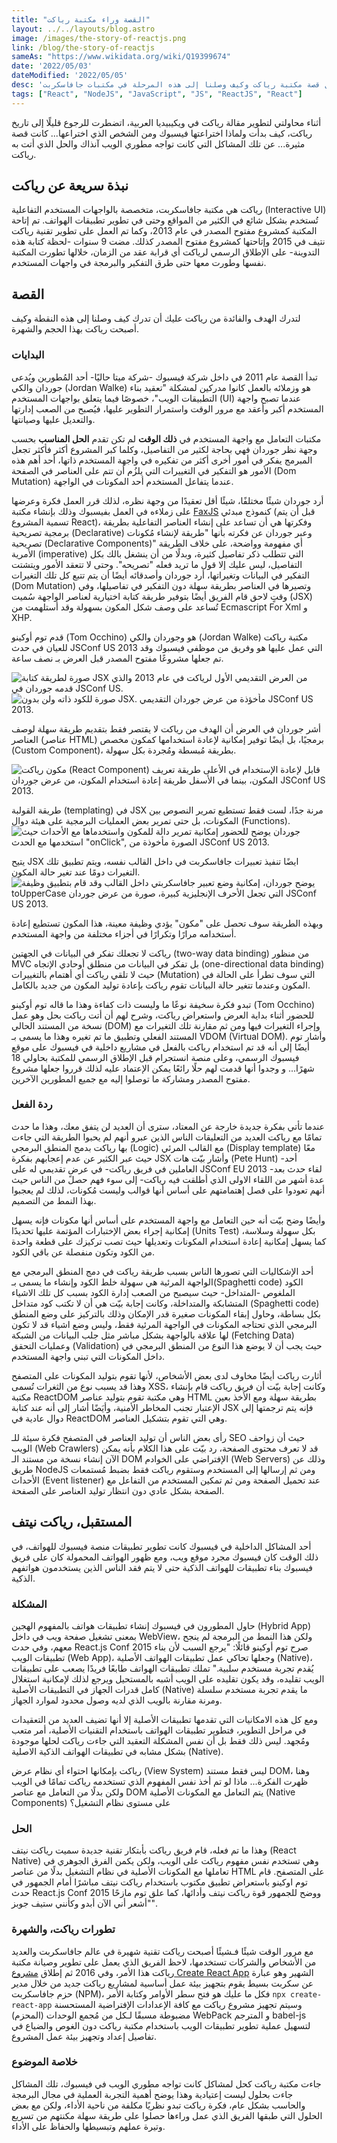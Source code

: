 ```yaml
---
title: "القصة وراء مكتبة رياكت"
layout: ../../layouts/blog.astro
image: /images/the-story-of-reactjs.png
link: /blog/the-story-of-reactjs
sameAs: "https://www.wikidata.org/wiki/Q19399674"
date: '2022/05/03'
dateModified: '2022/05/05'
desc: 'سوف أتناول قصة مكتبة رياكت وكيف وصلنا إلى هذه المرحلة في مكتبات جافاسكربت'
tags: ["React", "NodeJS", "JavaScript", "JS", "ReactJS", "React"]
---
```


أثناء محاولتي لتطوير مقالة رياكت في ويكيبيديا العربية، اتضطرت للرجوع قليلًا إلى تاريخ رياكت، كيف بدأت ولماذا اختراعتها فيسبوك ومن الشخص الذي اختراعها... كانت قصة مثيرة... عن تلك المشاكل التي كانت تواجه مطوري الويب آنذاك والحل الذي أتت به رياكت.  

## نبذة سريعة عن رياكت
رياكت هي مكتبة جافاسكربت، متخصصة بالواجهات المستخدم التفاعلية (Interactive UI) تُستخدم بشكل شائع في الكثير من المواقع وحتى في تطوير تطبيقات الهواتف. تم إتاحة المكتبة كمشروع مفتوح المصدر في عام 2013، وكما تم العمل على تطوير تقنية رياكت نتيف في 2015 وإتاحتها كمشروع مفتوح المصدر كذلك. مضت 9 سنوات -لحظة كتابة هذه التدوينة- على الإطلاق الرسمي لرياكت أي قرابة عقد من الزمان، خلالها تطورت المكتبة نفسها وطورت معها حتى طرق التفكير والبرمجة في واجهات المستخدم.

## القصة
لتدرك الهدف والفائدة من رياكت عليك أن تدرك كيف وصلنا إلى هذه النقطة وكيف أصبحت رياكت بهذا الحجم والشهرة.
### البدايات
تبدأ القصة عام 2011 في داخل شركة فيسبوك -شركة ميتا حاليًا- أحد المُطورين ويُدعى جوردان والكي (Jordan Walke) هو وزملائه بالعمل كانوا مدركين لمشكلة "تعقيد بناء التطبيقات الويب"، خصوصًا فيما يتعلق بواجهات المستخدم (UI) عندما تصبح واجهة المستخدم أكبر وأعقد مع مرور الوقت واستمرار التطوير عليها، فيُصبح من الصعب إدارتها والتعديل عليها وصيانتها.

مكتبات التعامل مع واجهة المستخدم في **ذلك الوقت** لم تكن تقدم **الحل المناسب** بحسب وجهة نظر جوردان فهي بحاجة لكثير من التفاصيل، وكلما كبر المشروع أكثر فأكثر تجعل المبرمج يفكر في أمور أخرى أكثر من تفكيره في واجهة المستخدم ذاتها، أحد أهم هذه الأمور هو التفكير في التغييرات التي يلزُم أن تتم على العناصر في الصفحة (Dom Mutation) عندما يتفاعل المستخدم أحد المكونات في الواجهة.

أرد جوردان شيئًا مختلفًا، شيئًا أقل تعقيدًا من وجهة نظره، لذلك قرر العمل فكرة وعرضها على زملاءه في العمل بفيسبوك وذلك بإنشاء مكتبة [FaxJS](https://github.com/jordwalke/FaxJs/commit/660c868589b653a627d64506b8f6f7e3b3620c02) كنموذج مبدئي (قبل أن يتم تسمية المشروع React)، وفكرتها هي أن تساعد على إنشاء العناصر التفاعلية بطريقة برمجية تصريحية (Declarative) وعبر جوردان عن فكرته بأنها "طريقة لإنشاء مُكونات تصريحية (Declarative Components)" أي مفهومة وواضحة، على خلاف الطريقة الأمرية (imperative) التي تتطلب ذكر تفاصيل كثيرة، وبدلًا من أن ينشغل بالك بكل التفاصيل، ليس عليك إلا قول ما تريد فعله "تصريحه".
وحتى لا تتعقد الأمور ويتشتت التفكير في البيانات وتغيراتها، أرد جوردان وأصدقائه أيضًا أن يتم تتبع كل تلك التغيرات (Dom Mutation) وتصيرها في العناصر بطريقة سهلة دون التفكير في تفاصيلها، وفي وقتٍ لاحق قام الفريق أيضًا بتوفير طريقة كتابة اختيارية لعناصر الواجهة سُميت (JSX) تُساعد على وصف شكل المكون بسهولة وقد أستلهمت من Ecmascript For Xml و XHP.

 قدم توم أوكينو (Tom Occhino) هو وجوردان والكي (Jordan Walke) مكتبة رياكت للعيان في حدث JSConf US 2013 التي عمل عليها هو وفريق من موظفي فيسبوك وقد تم جعلها مشروعًا مفتوح المصدر قبل العرض بـ نصف ساعة.

![صورة لطريقة كتابة JSX من العرض التقديمي الأول لرياكت في عام 2013 والذي قدمه جوردان في JSConf US.](/images/react/React-JSConf2013-JSX.png)
![صورة للكود ذاته ولن بدون JSX. مأخؤذة من عرض جوردان التقديمي JSConf US 2013.](/images/react/React-JSConf2013-Function-Make-Element.png)

أشر جوردان في العرض أن الهدف من رياكت لا يقتصر فقط بتقديم طريقة سهلة لوصف العناصر (عناصر HTML) برمجيًا، بل أيضًا توفير إمكانية لإعادة استخدامها كمكون مخصص (Custom Component)، بطريقة مُبسطة ومُجردة بكل سهولة.

![مكون رياكت (React Component) قابل لإعادة الإستخدام في الأعلى طريقة تعريف المكون، بينما في الأسفل طريقة إعادة استخدام المكون، من عرض جوردان JSConf US 2013.](/images/react/React-JSconf2013-ReactComponent.png)

طريقة القولبة (templating) في JSX مرنة جدًا، لست فقط تستطيع تمرير النصوص بين المكونات، بل حتى تمرير بعض العمليات البرمجية على هيئة دوال (Functions).
![جوردان يوضح للحضور إمكانية تمرير دالة للمكون واستخدماها مع الأحداث حيث استخدمها مع الحدث "onClick", الصورة مأخوذة من JSConf US 2013.](/images/react/React-JSconf2013-ReactComponentPassFunc.png)

يتيح JSX ايضًا تنفيذ تعبيرات جافاسكربت في داخل القالب نفسه، ويتم تطبيق تلك التغيرات دومًا عند تغير حالة المكون.
![يوضح جوردان، إمكانية وضع تعبير جافاسكربتي داخل القالب وقد قام بتطبيق وظيفة toUpperCase التي تجعل اﻷحرف الإنجليزية كبيرة، صورة من عرض جوردان JSConf US 2013.](/images/react/React-JSconf2013-JSXWithJSExpression.png)

وبهذه الطريقة سوف تحصل على "مكون" يؤدي وظيفة معينة، هذا المكون تستطيع إعادة أستخدامه مرارًا وتكرارًا في أجزاء مختلفة من واجهة المستخدم.

رياكت لا تجعلك تفكر في البيانات في الجهتين (two-way data binding) من منظور MVC بل تفكر في البيانات من منطلق أوحادي الإتجاه (one-directional data binding) حيث لا تلقي رياكت أي أهتمام بالتغييرات (Mutation) التي سوف تطرأ على الحالة في المكون وعندما تتغير حالة البيانات تقوم رياكت بإعادة توليد المكون من جديد بالكامل. 

تبدو فكرة سخيفة نوعًا ما وليست ذات كفاءة وهذا ما قاله توم أوكينو (Tom Occhino) للحضور أثناء بداية العرض واستعراض رياكت، وشرح لهم أن أتت رياكت بحل وهو عمل نسخة من المستند الحالي (DOM) وإجراء التغيرات فيها ومن ثم مقارنة تلك التغيرات مع المستند الفعلي وتطبيق ما تم تغيره وهذا ما يسمى بـ VDOM (Virtual DOM). وأشار توم أيضًا إلى أنه قد تم استخدام رياكت بالفعل في مشاريع داخلية في فيسبوك على موقع فيسبوك الرسمي، وعلى منصة انستجرام قبل الإطلاق الرسمي للمكتبة بحاولي 18 شهرًا... و وجدوا أنها قدمت لهم حلًا رائعًا يمكن الإعتماد عليه لذلك قرروا جعلها مشروع مفتوح المصدر ومشاركة ما توصلوا إليه مع جميع المطورين الآخرين.

### ردة الفعل
عندما تأتي بفكرة جديدة خارجة عن المعتاد، سترى أن العديد لن يتفق معك، وهذا ما حدث تمامًا مع رياكت العديد من التعليقات الناس الذين عبرو أنهم لم يحبوا الطريقة التي جاءت بها رياكت بدمج المنطق البرمجي (Logic) مع القالب المرئي (Display template) معًا حيث عبر الكثير عن عدم إعجابهم بفكرة JSX وأشار بيّت هات (Pete Hunt) -أحد العاملين في فريق رياكت- في عرضٍ تقديمي له على JSConf EU 2013 -لقاء حدث بعد عدة أشهر من اللقاء الاولى الذي أطلقت فيه رياكت- إلى سوء فهم حصل من الناس حيث أنهم تعودوا على فصل إهتمامتهم على أساس أنها قوالب وليست مُكونات، لذلك لم يعجبوا بهذا النمط من التصميم.

وأيضًا وضح بيّت أنه حين التعامل مع واجهة المستخدم على أساس أنها مكونات فإنه يسهل إمكانية إجراء بعض الإختبارات المؤتمة عليها تحديدًا (Units Test) بكل سهولة وسلاسة، كما يسهل إمكانية إعادة استخدام المكونات وتعديلها حيث تصب تركيزك على قطعة واحدة من الكود وتكون منفصلة عن باقي الكود.

أحد الإشكاليات التي تصورها الناس بسبب طريقة رياكت في دمج المنطق البرمجي مع الواجهة المرئية هي سهولة خلط الكود وإنشاء ما يسمى بـ(Spaghetti code) الكود الملغوص -المتداخل- حيث سيصبح من الصعب إدارة الكود بسبب كل تلك الاشياء المتشابكة والمتداخلة، وكانت إجابة بيّت هي أن لا تكتب كود متداخل (Spaghetti code) بكل بساطة، وحاول إبقاء المكونات صغيرة قدر الإمكان وذلك بالتركيز على وضع المنطق البرمجي الذي تحتاجه المكونات في الواجهة المرئية فقط، وليس وضع اشياء قد لا تكون لها علاقة بالواجهة بشكل مباشر مثل جلب البيانات من الشبكة (Fetching Data) وعمليات التحقق (Validation) حيث يجب أن لا يوضع هذا النوع من المنطق البرمجي في داخل المكونات التي تبني واجهة المستخدم.

أثارت رياكت أيضًا مخاوف لدى بعض الأشخاص، لأنها تقوم بتوليد المكونات على المتصفح وهذا قد يسبب نوع من الثغرات تُسمى XSS، وكانت إجابة بيّت أن فريق رياكت قام بإنشاء مكتبة ReactDOM وهي مكتبة تقوم بتوليد عناصر HTML بطريقة سهلة ومع الأخذ بعين الإعتبار تجنب المخاطر الأمنية، وأيَضًا أشار إلى أنه عند كتابة JSX فإنه يتم ترجمتها إلى دوال عادية في ReactDOM وهي التي تقوم بتشكيل العناصر.

رأى بعض الناس أن توليد العناصر في المتصفح فكرة سيئة للـ SEO حيث أن زواحف الويب (Web Crawlers) قد لا تعرف محتوى الصفحة، رد بيّت على هذا الكلام بأنه يمكن الآن إنشاء نسخة من مستند الـ DOM الإفتراضي على الخوادم (Web Servers) وذلك عن طريق NodeJS ومن ثم إرسالها إلى المستخدم وستقوم رياكت فقط بضبط مُستمعات الأحداث (Event listener) عند تحميل الصفحة ومن ثم تمكين المستخدم من التفاعل مع الصفحة بشكل عادي دون انتظار توليد العناصر على الصفحة.

## المستقبل، رياكت نيتف
أحد المشاكل الداخلية في فيسبوك كانت تطوير تطبيقات منصة فيسبوك للهواتف، في ذلك الوقت كان فيسبوك مجرد موقع ويب، ومع ظهور الهواتف المحمولة كان على فريق فيسبوك بناء تطبيقات للهواتف الذكية حتى لا يتم فقد الناس الذين يستخدمون هواتفهم الذكية.
### المشكلة
حاول المطورون في فيسبوك إنشاء تطبيقات هواتف بالمفهوم الهجين (Hybrid App) بمعنى تشغيل صفحة ويب في داخل WebView، ولكن هذا النمط من البرمجة لم ينجح معهم، وفي حدث React.js Conf 2015 صرح توم أوكينو قائلًا: "يرجع السبب لأن بناء تطبيقات الويب (Web App)، وجعلها تحاكي عمل تطبيقات الهواتف الأصلية (Native)، يُقدم تجربة مستخدم سلبية." تملك تطبيقات الهواتف طابعًا فريدًا يصعب على تطبيقات الويب تقليده، وقد يكون تقليده على الويب أشبه بالمستحيل ويرجع لذلك لإمكانية استغلال كامل قدرات الجهاز في التطبيقات الأصلية (Native) ما يقدم تجربة مستخدم سلسلة ومرنة مقارنة بالويب الذي لديه وصول محدود لموارد الجهاز.

ومع كل هذه الامكانيات التي تقدمها تطبيقات اﻷصلية إلا أنها تضيف العديد من التعقيدات في مراحل التطوير، فتطوير تطبيقات الهواتف باستخدام التقنيات الأصلية، أمر متعب ومُجهد.
ليس ذلك فقط بل أن نفس المشكلة التعقيد التي جاءت رياكت لحلها موجودة بشكل مشابه في تطبيقات الهواتف الذكية الاصلية (Native).

رياكت بإمكانها احتواء أي نظام عرض (View System) ليس فقط مستند DOM، وهنا ظهرت الفكرة... ماذا لو تم أخذ نفس المفهوم الذي تستخدمه رياكت تمامًا في الويب ولكن بدلًا من التعامل مع عناصر DOM يتم التعامل مع المكونات الأصلية (Native Components) على مستوى نظام التشغيل؟

### الحل

وهذا ما تم فعله، قام فريق رياكت بأبتكار تقنية جديدة سميت رياكت نيتف (React Native) وهي تستخدم نفس مفهوم رياكت على الويب، ولكن يكمن الفرق الجوهري في تعاملها مع المكونات الأصلية في نظام التشغيل بدلًا من عناصر HTML على المتصفح. قام توم اوكينو باستعراض تطبيق مكتوب باستخدام رياكت نيتف مباشرًا أمام الجمهور في حدث React.js Conf 2015 ووضح للجمهور قوة رياكت نيتف وأدائها، كما علق توم مازحًا "أشعر أني الآن أبدو وكأنني ستيف جوبز".

### تطورات رياكت، والشهرة
مع مرور الوقت شيئًا فـشيئًا أصبحت رياكت تقنية شهيرة في عالم جافاسكربت والعديد من الأشخاص والشركات تستخدمها، لاحظ الفريق الذي يعمل على تطوير وصيانة مكتبة رياكت هذا الأمر، وفي 2016 ثم إطلاق [مشروع Create React App](https://create-react-app.dev/) الشهير وهو عبارة عن سكربت بسيط يقوم بتجهيز بيئة  عمل أساسية لمشاريع رياكت جديد من خلال مدير حزم جافاسكربت (NPM)، فكل ما عليك هو فتح سطر الأوامر وكتابة اﻷمر `npx create-react-app` وسيتم تجهيز مشروع رياكت مع كافة الإعدادات الإفتراضية المستحسنة مضبوطة مسبقًا لـكل من مُجمع الوحدات (المحزم) WebPack و المترجم babel-js لتسهيل عملية تطوير تطبيقات الويب باستخدام مكتبة رياكت دون الغوص والضياع في تفاصيل إعداد وتجهيز بيئة عمل المشروع.

### خلاصة الموضوع
جاءت مكتبة رياكت كحل لمشاكل كانت تواجه مطوري الويب في فيسبوك، تلك المشاكل جاءت بحلول ليست إعتيادية وهذا يوضح أهمية التجربة العملية في مجال البرمجة والحاسب بشكل عام، فكرة رياكت تبدو نظريًا مكلفة من ناحية الأداء، ولكن مع بعض الحلول التي طبقها الفريق الذي عمل وراءها حصلوا على طريقة سهلة مكنتهم من تسريع وتيرة عملهم وتبسيطها والحفاظ على الأداء.


<script type="application/ld+json" set:html={`{"@context":"https://schema.org","@type":"FAQPage","mainEntity":[{"@type":"Question","name":"ما هي مكتبة رياكت؟","acceptedAnswer":{"@type":"Answer","text":"مكتبة جافاسكربت، متخصصة بالواجهات المستخدم التفاعلية، تُستخدم بشكل شائع في الكثير من المواقع وحتى في تطوير تطبيقات الهواتف."}},{"@type":"Question","name":"متى تم إطلاق مكتبة رياكت؟","acceptedAnswer":{"@type":"Answer","text":"في عام 2013، في حدث JSConf US الولايات المتحدة الأمريكية."}},{"@type":"Question","name":"من الشخص الذي أبتكر مكتبة رياكت؟","acceptedAnswer":{"@type":"Answer","text":"مهندس البرمجيات جوردان والكي، حينما كان موظفًا في شركة فيسبوك."}},{"@type":"Question","name":"ما الفرق بين رياكت نيتف ورياكت جي اس؟","acceptedAnswer":{"@type":"Answer","text":"كلاهم يعملان باستخدام جافاسكربت، وبمفهوم مشابه ولكن في رياكت نيتف بدلًا من أن يتم ترجمة الناتج إلى DOM يتم ترجمتها إلى مكونات أصلية موجودة في نظام التشغيل."}},{"@type":"Question","name":"ماذا كان اسم مكتبة رياكت اثناء مرحلة تطويرها المبدئي؟","acceptedAnswer":{"@type":"Answer","text":"كانت تُسمى FaxJS."}},{"@type":"Question","name":"متى تم إطلاق رياكت نيتف؟","acceptedAnswer":{"@type":"Answer","text":"تم إطلاق رياكت نيتف في 2015، خلال مؤتمر React.js Confg"}}]}`}></script>